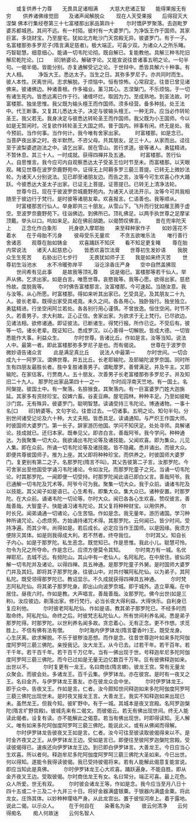 <!-- { "loadSidebar": true } -->
　　或复供养十力尊　　无畏具足诸相满
　　大慈大悲诸正智　　能得果报无有穷
　　供养诸佛缘觉田　　及诸声闻解脱众
　　现在人天受果报　　后得寂灭大涅槃
佛本行集经卷第三十七富楼那出家品第四十
　　尔时憍萨罗聚落。去迦毗罗婆苏都城邑。其间不远。有一村陌。彼村有一大婆罗门。为净饭王作于国师。其家巨富。多饶财宝。乃至屋宅。犹如北方毗沙门天宫殿无异。彼婆罗门。有于一子。名富楼那弥多罗尼子(隋言满足慈者)。极大端正。可喜少双。为诸众人之所乐睹。巧智聪慧。细意细心。能诵一切韦陀论彻。既自解已。复能教他。具解三种韦陀旧解尼乾陀论。[口　　祁]辀婆论。解破字论。又能宣说往昔诸事五明之论。一句半句。一偈半偈。皆能分别。亦复通解受记之论。于世辩中。悉皆具解六十种事。有大人相。
　　净饭大王。悉达太子。当生之日。其弥多罗尼子。亦共同时而生。彼人本性。厌离世间。志求解脱。于烦恼中。恒有惊怖。心常寂定。往昔已曾见诸佛来。彼诸佛边。种诸善根。作多福业。薰习其心。志涅槃门。不乐烦恼。于一切有诸生死内。皆悉远离已作于行。诸缠坏烂。取因为力。至成熟地。到圣法故。时富楼那。独坐思惟。我父既为输头檀王而作国师。须多经营。备多种技。处王法中。代王断事。又复其儿悉达太子。决定与彼输头檀王。一种无异。应当必作转轮圣王。我父若无。我身决定与彼悉达转轮圣王而作国师。我父既为小王国师。今以如是无暂闲时。况复欲作转轮圣王大国之师。普于国内。辨事有闲。终无是处。我今预前。当作何事。当作何计。我今唯有舍家出家。
　　时富楼那。如是念已。当菩萨夜出家之时。夜半默然。不咨父母。共其朋友。足三十人。从家而出。迳往至于波梨婆遮迦法之中。请乞出家。居在雪山。苦行求道。彼等诸人。勇猛精进。不暂休息。其三十人。一时成就。获得四禅并及五通。
　　时富楼那。苦行仙人。自思惟言。我今应可内自观察悉达太子受圣王位时节至未。而富楼那。以天眼观。睹见世尊在波罗奈鹿野苑中。证得无上阿耨多罗三藐三菩提。已转无上微妙法轮。为诸天人分别说法。见已即至诸朋友边。而告之言。汝等今可生欢喜心作大踊跃。今彼悉达大圣太子出家。已证无上菩提。证菩提已。已转无上清净法轮。
　　世尊今日。现在于彼波罗奈城鹿野苑内。为诸天人说法开示。汝等今可共我相随至于彼边行于梵行。是时彼等诸朋友辈。欢喜报言。仁语善也。我等顺从。
　　时富楼那苦行仙人。举身即共三十朋友。从雪山下。飞升而行犹如雁王腾于虚空。至波罗奈鹿野苑下。往诣佛边。到佛所已。顶礼佛足。以两手执世尊之足摩挲顶戴。举头以口。呜如来足。起在佛前胡跪。以偈赞叹佛言。
　　昔在兜率陀天上　　正念化作白象形
　　托身欲入摩耶胎　　来至释种家作子
　　如妙莲花不着水　　在于母胎不污身
　　彼母受乐无量欢　　不贪五欲唯乐法
　　唯行善行舍诸恶　　观尊在胎如铸金
　　欢喜踊跃不知厌　　看不知足更复睹
　　尊在胎内常说法　　诸天人起慈悲心
　　皆悉欢喜饮法膏　　世尊初生发妙语
　　我脱众生生死苦　　右胁出已七步行
　　无畏犹如师子王　　我是如来终灭苦
　　世尊初生浴池水　　水不冷暖弥岸平
　　浴讫涂香庄严身　　空中自然盖拂现
　　世间希有见此事　　是故我等顶礼尊
　　说是偈已。富楼那等若干仙人。举声从佛。乞求出家。如是白言。唯愿世尊。哀愍我等。我等心愿。欲得出家。慈悲怜故。度脱我等。
　　尔时佛告富楼那言。汝富楼那。今可速起。当随汝意。我与汝等。从心所愿。时富楼那。得如来听其出家已。乞受具足。及其朋友二十九人。彼长老辈。既得出家受具戒竟。未久之间。各各用心。独卧独行。独坐独立。勇猛精进。行坐空闲阿兰若处。各各别行用心谨慎。不曾放逸。恒住空闲。时节不久。若善男子。求大利故。正心正信。舍家出家。为欲求于无上梵行。已尽欲边。见诸法相。欲修诸通。即证彼法。已断诸生。得梵行报。所作已讫。不受后有。彼等一切。诸长老辈。既证知已。悉成罗汉。以心善得一切解脱。皆成大德。一切皆悉能作大事。利益众生。
　　尔时世尊。告诸比丘。作如是言。汝等当知。说法人中。最第一者。即此富楼那弥多罗尼子是也。而有偈说。
　　世尊在于波罗奈　　微妙语告诸众言
　　此是满足真比丘　　说法人中最第一
　　尔时世间。一切合成九十一阿罗汉。谓佛世尊。并五比丘。长老耶输陀。及耶输陀波罗奈国。同时所生有四朋友最胜长者。胜中复胜诸善男子。谓毗摩罗。善臂满足。并及牛主。又耶输陀。在家估客。行贾商人。五十朋友。次善男子长老富楼那弥多罗尼子。并及知旧二十九人。
那罗陀出家品第四十一之一
　　尔时阎浮南天竺地。有一国土。名阿槃提。彼国土中。有一聚落。名猕猴食。其聚落内。有一巨富婆罗门姓大迦旃延。其家多有资财珍宝。奴婢六畜。谷麦豆麻。屋宅园林。种种丰足。乃至如彼毗沙门宫。无有殊异。彼婆罗门。聪明智慧。读诵受持三韦陀论。博通诸物。一事十名[口　　祁]辀婆等。文句字论。往昔过去。一切诸事。五明之论。知句半句。分别世间诸受记论及六十种。大丈夫相。皆悉具足。读诵通知。与严炽王作国大师。时彼国师大婆罗门。第一长子。辞家游历他国。学问不知厌足。处处寻师。具解诸论。技成就已。还归本家。既奉见父。即咨白言。善哉阿爷。我今学问。种种通达。为我聚集一切大众。我欲诵出韦陀论等及诸技能。父闻欢喜。即为集众。儿见人集。即在众前。所诵一切韦陀论等及诸技能。皆不隐藏。悉并诵出。而彼大众。即便共尊彼国师子。推为上座。其父即将种种珍宝。而供养之。时彼国师大婆罗门。复更别有第二之子。名那罗陀(隋言不叫)。其父告彼第二子言。汝那罗陀。今可舍家出至他国受学诵习韦陀诸论。令如汝兄。而那罗陀童子之兄。当诵一切韦陀论。时其那罗陀。一闻即便一切受持。时那罗陀闻此语已即白父言。善哉阿爷。我已通解一切韦陀及咒术等。阿爷今可为我。聚集一切大众。我于众前。诵诸韦陀及以技能。其父闻子如是语已。心生希有。即集大众。集大众已。诸种安置。时那罗陀。在大众前。诵诸韦陀一切论等。尔时大众。闻已各各心生欢喜。赞叹彼言。善哉善哉。大智童子。快能诵习诸韦陀论。其父复将种种财宝。以用供养。
　　尔时长兄。闻弟诵通一切诸论。心生苦恼。作如是念。我无量年。游历诸国。学习种种所诵咒论。心虑烦劳。方始诵持诸咒术得。其那罗陀。云何闻已。皆少时间。受持净遍。而其少年。尚得如是。若后成长。必定应当作王国师。以是因缘。我须方便除灭其体。如是则我得成大利。若不然者。终夺我位。
　　尔时其父。知自长子内心。如是于那罗陀。私生恶念。既觉知已。作是思惟。我此小儿。聪慧可怜。勿令为兄之所夺命。作是念已。应须方便莫令其知。
　　尔时南方有一城。名优禅耶尼。去城不远。有频陀山。其山中有一老仙人。名阿私陀。在中居住。彼仙洞解一切韦陀并及诸论。以得四禅。具五神通。是那罗陀童子外舅。是时国师大婆罗门并及其妇。即将其子那罗陀身。往彼山中。对共付嘱阿私陀仙。以为弟子。其阿私陀。既受领得那罗陀已。教诏显示。不久成就获得四禅具五神通。
　　尔时梵志阿私陀仙。将其弟子那罗陀身。即出山向波罗奈城。即于城外。造立草庵。在中居住。昼夜六时。作如是教。大声唱言。善哉善哉。汝那罗陀。佛今出世(如是三称)。汝应彼边。剃落出家。修行梵行。必当长夜大得利益。大得快乐。自利身已复应利他。
　　尔时彼老阿私陀仙。作如是语。教其弟子那罗陀已。不经多时而取命终。阿私陀仙。命终之后。时彼梵志私陀仙人。所有世间利养名闻。悉是弟子那罗陀得。时那罗陀。以世利养名闻多故。贪恋着心。无有正念。更不作想。求觅胜上。不信有佛有法有僧。
　　尔时海内伊罗钵龙(隋言藿香叶)王。既受龙身。心生厌离。欲求解脱。不乐于彼秽浊恶想。而作是念。往昔世尊迦叶如来多陀阿伽度阿罗呵三藐三佛陀。亲授我记。汝大龙王。从今已去。过若干年。若干百年。若干千年。若干百千年。若干百千万亿年。当有一佛出现于世。号释迦牟尼多陀阿伽度阿罗呵三藐三佛陀。而今已过如是无量无边亿数百千万年。叵有彼佛释迦如来。出世以不。
　　尔时复更有一龙王。名曰商佉(隋言螺)。彼龙王宫。常有无量龙众聚会。而彼会处。多诸龙王。百千云集。伊罗钵龙。亦在彼宫。是时有一夜叉之王。名曰金齐。与伊罗钵龙王善友。亦在彼龙众会中坐。
　　尔时伊罗钵龙王。即于众中。告夜叉王。作如是言。仁者。汝今颇知世间释迦如来多陀阿伽度阿罗呵三藐三佛陀出现世未。是时夜叉报龙王言。大善龙王。我实不知释迦如来出现已未。虽然龙王。但我今知。彼旷野中。有于一城。其城本是夜叉宫殿。名阿罗迦槃陀(隋言圹野宫殿)。彼城先来有二偈文。而彼偈云。若无有佛出现世间。终无人能读此偈者。设复有读。亦不能解此之偈意。若当有佛出现世。时即得读知。无人解义。唯有如来多陀阿伽度阿罗呵三藐三佛陀。能说此义。或有从佛闻而得解。
　　尔时伊罗钵龙告彼夜叉王如是言。仁者。汝今可往至彼读取彼偈得来以不。是时金齐夜叉之王。从伊罗钵龙王边。受如是言已。即便往至彼阿罗迦槃陀宫殿。受读彼偈得已。速疾还向伊罗钵龙王边。到已即白伊罗钵言。大善龙王。今日应当心生欢喜。所以者何。释迦牟尼多陀阿伽度阿罗呵三藐三佛陀大圣如来。今已出世。何以得知。遂能令我得读彼偈。我已受持彼偈将来。若有人能解此偈意复能宣说。即应当知此是真佛。
　　尔时伊罗钵龙王心大欢喜。踊跃遍身。不能自胜。即从金齐夜叉王边。受取彼偈。尔时商佉龙王有女。名曰常分。端正可喜。最上花色。众人所爱。世无有双。
　　尔时彼会诸龙王等。作如是念。我今应当至月八日十四十五或二十三及二十九并三十日。将好金器满盛银粟。于银器内满盛金粟。将此龙女。庄饰其体。以妙种种璎珞严身。从此龙宫出。置于彼恒河岸上。着于露地。说此二偈。以示众人。
　　在于何自在　　染著名为染
　　彼云何清净　　云何得痴名
　　痴人何故迷　　云何名智人
